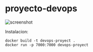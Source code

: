 # proyecto-devops


![screenshot]("photo-proyectDevOps.png")

Instalacion:
```
docker build -t devops-proyect .
docker run -p 7000:7000 devops-proyect
```
